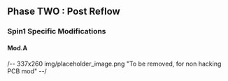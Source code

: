 ## Phase TWO : Post Reflow
### Spin1 Specific Modifications

#### Mod.A
/-- 337x260 img/placeholder_image.png "To be removed, for non hacking PCB mod"
--/

